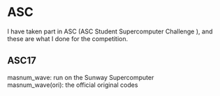 # ASC
I have taken part in ASC  (ASC Student Supercomputer Challenge ), and these are what I done for the competition.

## ASC17
masnum_wave: run on the Sunway  Supercomputer<br/>
masnum_wave(ori): the official original codes
